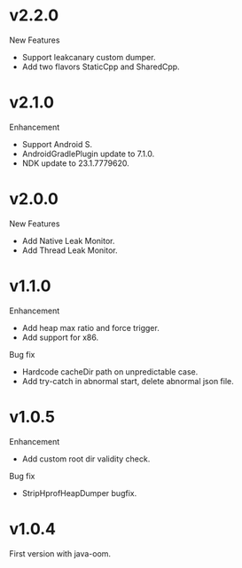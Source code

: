 # v2.2.0
New Features
- Support leakcanary custom dumper.
- Add two flavors StaticCpp and SharedCpp.

# v2.1.0
Enhancement
- Support Android S.
- AndroidGradlePlugin update to 7.1.0.
- NDK update to 23.1.7779620.

# v2.0.0
New Features
- Add Native Leak Monitor.
- Add Thread Leak Monitor.

# v1.1.0
Enhancement
- Add heap max ratio and force trigger.
- Add support for x86.

Bug fix
- Hardcode cacheDir path on unpredictable case.
- Add try-catch in abnormal start, delete abnormal json file.

# v1.0.5
Enhancement
- Add custom root dir validity check.

Bug fix
- StripHprofHeapDumper bugfix.

# v1.0.4
First version with java-oom.

